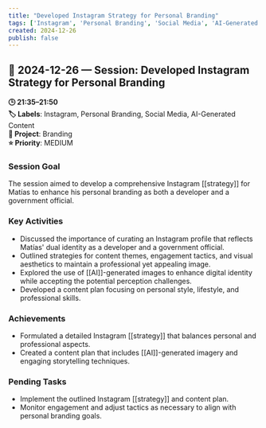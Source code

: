 ```yaml
---
title: "Developed Instagram Strategy for Personal Branding"
tags: ['Instagram', 'Personal Branding', 'Social Media', 'AI-Generated Content']
created: 2024-12-26
publish: false
---
```


## 📅 2024-12-26 — Session: Developed Instagram Strategy for Personal Branding

**🕒 21:35–21:50**  
**🏷️ Labels**: Instagram, Personal Branding, Social Media, AI-Generated Content  
**📂 Project**: Branding  
**⭐ Priority**: MEDIUM  


### Session Goal
The session aimed to develop a comprehensive Instagram [[strategy]] for Matías to enhance his personal branding as both a developer and a government official.

### Key Activities
- Discussed the importance of curating an Instagram profile that reflects Matías' dual identity as a developer and a government official.
- Outlined strategies for content themes, engagement tactics, and visual aesthetics to maintain a professional yet appealing image.
- Explored the use of [[AI]]-generated images to enhance digital identity while accepting the potential perception challenges.
- Developed a content plan focusing on personal style, lifestyle, and professional skills.

### Achievements
- Formulated a detailed Instagram [[strategy]] that balances personal and professional aspects.
- Created a content plan that includes [[AI]]-generated imagery and engaging storytelling techniques.

### Pending Tasks
- Implement the outlined Instagram [[strategy]] and content plan.
- Monitor engagement and adjust tactics as necessary to align with personal branding goals.
